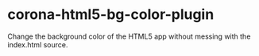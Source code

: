 # corona-html5-bg-color-plugin
Change the background color of the HTML5 app without messing with the index.html source.
